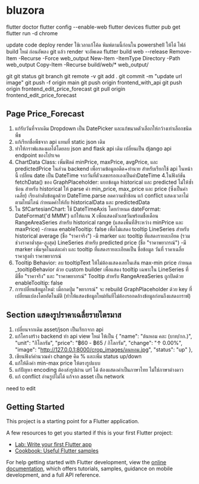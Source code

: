 # bluzora

flutter doctor
flutter config --enable-web
flutter devices
flutter pub get
flutter run -d chrome

update code deploy render ใช้เวลาแก้โค้ด พิมพ์ตามนี้ก่อนใน powershell ให้ได้ ไฟล์ build ใหม่ ก่อนอัพลง git แล้ว render จะอัพเดต
flutter build web --release
Remove-Item -Recurse -Force web_output
New-Item -ItemType Directory -Path web_output
Copy-Item -Recurse build/web/* web_output/

git
git status
git branch
git remote -v
git add .
git commit -m "update url image"
git push -f origin main
git push origin frontend_with_api
git push origin frontend_edit_price_forecast
git pull origin frontend_edit_price_forecast

## Page Price_Forecast
1. แก้รับวันที่จากเดิม Dropdown เป็น DatePicker และแก้ขนาดตัวเลือกให้กว้างเท่าเลือกชนิดพืช
2.  แก้เรียกชื่อพืชจาก api แทนที่ static json เดิม
3.  ทำให้กราฟแสดงผลได้โดยลบ json and flask api เดิม เปลี่ยนเป็น django api endpoint ของโปรเจค 
4. ChartData Class:
  เพิ่มฟิลด์ minPrice, maxPrice, avgPrice, และ predictedPrice ในส่วน backend เพื่อรวมข้อมูลอดีต+ทำนาย สำหรับเรียกใช้ api ในหน้านี้
  เปลี่ยน date เป็น DateTime จากวันที่ตัวเลขกรอกเองเป็นค่าDateTime
4.ในฟังก์ชัน fetchData() ของ GraphPlaceholder:
  แยกข้อมูล historical และ predicted ไม่ให้ซ้ำซ้อน 
  สำหรับ historical ให้ parse ค่า min_price, max_price และ price (ซึ่งเป็นค่าเฉลี่ย)
  เรียงลำดับข้อมูลด้วย DateTime.parse ลดความซ้ำซ้อน แก้ conflict แสดงเวลาไม่ตามไทม์ไลน์
  กำหนดค่าให้กับ historicalData และ predictedData
5. ใน SfCartesianChart:
  ใช้ DateTimeAxis โดยกำหนด dateFormat: DateFormat('d MMM') แก้ให้แกน X เพื่อแสดงตัวเลขวันพร้อมชื่อเดือน
  RangeAreaSeries สำหรับ historical range (แสดงพื้นที่สีระหว่าง minPrice และ maxPrice)
    -กำหนด enableTooltip: false เพื่อไม่แสดง tooltip
  LineSeries สำหรับ historical average (ชื่อ "ราคาจริง")
    -มี marker และ tooltip ที่แสดงรายละเอียด (รวมช่วงราคาต่ำสุด-สูงสุด)
  LineSeries สำหรับ predicted price (ชื่อ "ราคาพยากรณ์")
    -มี marker เพิ่มจุดในแต่ละค่า และ tooltip ที่แสดงรายละเอียดเป็น ชื่อข้อมูล วันที่ ราคาเฉลี่ย ราคาสูงต่ำ ราคาพยากรณ์
6. Tooltip Behavior:
   ลบ tooltipText ให้ไม่ต้องแสดงเลยในเส้น max-min price
  กำหนด _tooltipBehavior ด้วย custom builder เพื่อแสดง tooltip เฉพาะใน LineSeries ที่มีชื่อ "ราคาจริง" และ "ราคาพยากรณ์"
  Tooltip สำหรับ RangeAreaSeries ถูกปิดด้วย enableTooltip: false
7. การเปลี่ยนข้อมูลใหม่:
  เมื่อกดปุ่ม "พยากรณ์" จะ rebuild GraphPlaceholder ด้วย key ที่เปลี่ยนแปลงโดยอัตโนมัติ (ทำให้แสดงข้อมูลใหม่ทันทีไม่ต้องรอกดล้างข้อมูลก่อนถึงแสดงกราฟ)
  
## Section แสดงรูปราคาเฉลี่ยรายไตรมาส
1. เปลี่ยนจากเดิม asset/json เป็นเรียกจาก api
2. แก้โครงสร้าง backend ทำ api view ใหม่ ให้เป็น 
{
    "name": "ต้นหอม คละ (บาท/กก.)",
    "unit": "กิโลกรัม",
    "price": "฿60 - ฿65 / กิโลกรัม",
    "change": "↑ 0.00%",
    "image": "http://127.0.0.1:8000/crop_images/ตนหอม.jpg",
    "status": "up"
  },
3. เขียนฟังก์คำนวณค่า change คิด % และเพิ่ม status up/down
4. แก้ให้ดึงค่า min-max price ให้ตรงรูปแบบ
5. แก้ปัญหา encoding ต้องส่งรูปผ่าน url ได้ ต้องแสดงค่าเป็นภาษาไทย ไม่ใช่ภาษาต่างดาว
6. แก้ conflict อ่านรูปไม่ได้ แก้จาก asset เป็น network

need to edit
## Getting Started

This project is a starting point for a Flutter application.

A few resources to get you started if this is your first Flutter project:

- [Lab: Write your first Flutter app](https://docs.flutter.dev/get-started/codelab)
- [Cookbook: Useful Flutter samples](https://docs.flutter.dev/cookbook)

For help getting started with Flutter development, view the
[online documentation](https://docs.flutter.dev/), which offers tutorials,
samples, guidance on mobile development, and a full API reference.
